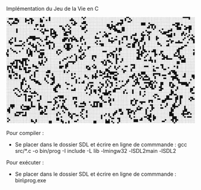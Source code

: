 Implémentation du Jeu de la Vie en C

![](Images/Image.jpg)

Pour compiler :

- Se placer dans le dossier SDL et écrire en ligne de commmande :
    gcc src/*.c -o bin/prog -I include -L lib -lmingw32 -lSDL2main -lSDL2  

Pour exécuter :

- Se placer dans le dossier SDL et écrire en ligne de commmande :
    bin\prog.exe
